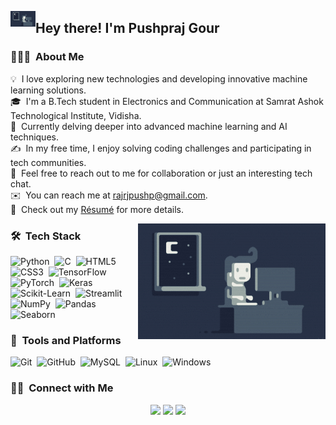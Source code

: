 <img alt="Night Coding" src="https://raw.githubusercontent.com/AVS1508/AVS1508/master/assets/Night-Coding.gif" align="left" width='40'/><h2 align="left">Hey there! I'm Pushpraj Gour</h2>

### 👨🏻‍💻 &nbsp;About Me

💡 &nbsp;I love exploring new technologies and developing innovative machine learning solutions.\
🎓 &nbsp;I'm a B.Tech student in Electronics and Communication at Samrat Ashok Technological Institute, Vidisha.\
🌱 &nbsp;Currently delving deeper into advanced machine learning and AI techniques.\
✍️ &nbsp;In my free time, I enjoy solving coding challenges and participating in tech communities.\
💬 &nbsp;Feel free to reach out to me for collaboration or just an interesting tech chat.\
✉️ &nbsp;You can reach me at [rajrjpushp@gmail.com](mailto:rajrjpushp@gmail.com).\
📄 &nbsp;Check out my [Résumé](http://www.linkedin.com/in/pushp-raj-gour) for more details.

<img alt="Night Coding" src="https://raw.githubusercontent.com/AVS1508/AVS1508/master/assets/Night-Coding.gif" align="right"/>

### 🛠 &nbsp;Tech Stack

![Python](https://img.shields.io/badge/python-3670A0?style=for-the-badge&logo=python&logoColor=ffdd54)&nbsp;
![C](https://img.shields.io/badge/c-%2300599C.svg?style=for-the-badge&logo=c&logoColor=white)&nbsp;
![HTML5](https://img.shields.io/badge/html5-%23E34F26.svg?style=for-the-badge&logo=html5&logoColor=white)&nbsp;
![CSS3](https://img.shields.io/badge/css3-%231572B6.svg?style=for-the-badge&logo=css3&logoColor=white)&nbsp;
![TensorFlow](https://img.shields.io/badge/tensorflow-%23FF6F00.svg?style=for-the-badge&logo=tensorflow&logoColor=white)&nbsp;
![PyTorch](https://img.shields.io/badge/pytorch-%23EE4C2C.svg?style=for-the-badge&logo=pytorch&logoColor=white)&nbsp;
![Keras](https://img.shields.io/badge/keras-%23D00000.svg?style=for-the-badge&logo=keras&logoColor=white)&nbsp;
![Scikit-Learn](https://img.shields.io/badge/scikit--learn-%23F7931E.svg?style=for-the-badge&logo=scikit-learn&logoColor=white)&nbsp;
![Streamlit](https://img.shields.io/badge/streamlit-%230E4A3A.svg?style=for-the-badge&logo=streamlit&logoColor=white)&nbsp;
![NumPy](https://img.shields.io/badge/numpy-%23013243.svg?style=for-the-badge&logo=numpy&logoColor=white)&nbsp;
![Pandas](https://img.shields.io/badge/pandas-%23150458.svg?style=for-the-badge&logo=pandas&logoColor=white)&nbsp;
![Seaborn](https://img.shields.io/badge/seaborn-%23039BE5.svg?style=for-the-badge&logo=seaborn&logoColor=white)&nbsp;

### 🧰 &nbsp;Tools and Platforms

![Git](https://img.shields.io/badge/git-%23F05033.svg?style=for-the-badge&logo=git&logoColor=white)&nbsp;
![GitHub](https://img.shields.io/badge/github-%23121011.svg?style=for-the-badge&logo=github&logoColor=white)&nbsp;
![MySQL](https://img.shields.io/badge/mysql-%2300f.svg?style=for-the-badge&logo=mysql&logoColor=white)&nbsp;
![Linux](https://img.shields.io/badge/linux-%23FCC624.svg?style=for-the-badge&logo=linux&logoColor=white)&nbsp;
![Windows](https://img.shields.io/badge/windows-%230078D6.svg?style=for-the-badge&logo=windows&logoColor=white)&nbsp;


### 🤝🏻 &nbsp;Connect with Me

<p align="center">
<a href="http://www.linkedin.com/in/pushp-raj-gour"><img src="https://img.shields.io/badge/-Pushpraj%20Gour-0077B5?style=flat&logo=Linkedin&logoColor=white"/></a>
<a href="mailto:rajrjpushp@gmail.com"><img src="https://img.shields.io/badge/-rajrjpushp@gmail.com-D14836?style=flat&logo=Gmail&logoColor=white"/></a>
<a href="http://www.github.com/Pushpraj-Gour"><img src="https://img.shields.io/badge/-Pushpraj%20Gour-181717?style=flat&logo=github&logoColor=white"/></a>
</p>
